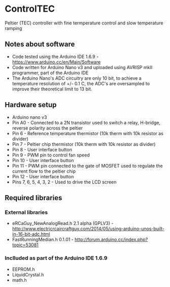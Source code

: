 # ControlTEC
Peltier (TEC) controller with fine termperature control and slow temperature ramping

## Notes about software
- Code tested using the Arduino IDE 1.6.9 - https://www.arduino.cc/en/Main/Software
- Code written for Arduino Nano v3 and uploaded using AVRISP mkII programmer, part of the Arduino IDE
- The Arduino Nano's ADC circuitry are only 10 bit, to achieve a temperature resolution of +/- 0.1 C, the ADC's are oversampled to improve their theoretical limit to 13 bit.

## Hardware setup
- Arduino nano v3
- Pin A0 - Connected to a 2N transistor used to switch a relay, H-bridge, reverse polarity across the peltier
- Pin 6 - Reference temperature thermistor (10k therm with 10k resistor as divider)
- Pin 7 - Peltier chip thermistor (10k therm with 10k resistor as divider)
- Pin 8 - User interface button
- Pin 9 - PWM pin to control fan speed
- Pin 10 - User interface button
- Pin 11 - PWM pin connected to the gate of MOSFET used to regulate the current flow to the peltier chip
- Pin 12 - User interface button
- Pins 7, 6, 5, 4, 3, 2 - Used to drive the LCD screen


## Required libraries
### External libraries
- eRCaGuy_NewAnalogRead.h 2.1 alpha (GPLV3) - http://www.electricrcaircraftguy.com/2014/05/using-arduino-unos-built-in-16-bit-adc.html
- FastRunningMedian.h 0.1.01 - http://forum.arduino.cc/index.php?topic=53081

### Inclluded as part of the Arduino IDE 1.6.9
- EEPROM.h
- LiquidCrystal.h
- math.h
